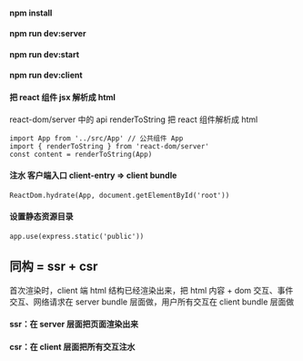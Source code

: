 #### npm install
#### npm run dev:server
#### npm run dev:start
#### npm run dev:client

#### 把 react 组件 jsx 解析成 html
react-dom/server 中的 api renderToString 把 react 组件解析成 html
```
import App from '../src/App' // 公共组件 App
import { renderToString } from 'react-dom/server'
const content = renderToString(App)
```
#### 注水 客户端入口 client-entry => client bundle
```
ReactDom.hydrate(App, document.getElementById('root'))
```
#### 设置静态资源目录
```
app.use(express.static('public'))
```
## **同构 = ssr + csr**
首次渲染时，client 端 html 结构已经渲染出来，把 html 内容 + dom 交互、事件交互、网络请求在 server bundle 层面做，用户所有交互在 client bundle 层面做
#### ssr：在 server 层面把页面渲染出来
#### csr：在 client 层面把所有交互注水